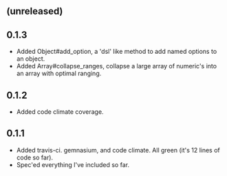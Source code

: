 ## (unreleased)

## 0.1.3
* Added Object#add_option, a 'dsl' like method to add named options to an object.
* Added Array#collapse_ranges, collapse a large array of numeric's into an array with optimal ranging.

## 0.1.2
* Added code climate coverage.

## 0.1.1
* Added travis-ci. gemnasium, and code climate.  All green (it's 12 lines of code so far).
* Spec'ed everything I've included so far.
